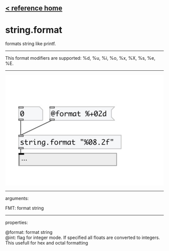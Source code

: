 [< reference home](index.html)
---

# string.format


formats string like printf.

---

This format modifiers are supported: %d, %u, %i, %o, %x, %X, %s, %e, %E.
<br>


---


![example](examples/string.format-example.jpg)

---
arguments:

FMT: format string<br>

---
properties:

@format: format string<br>
@int: flag for integer mode. If specified all floats are
            converted to integers. This usefull for hex and octal formatting<br>

